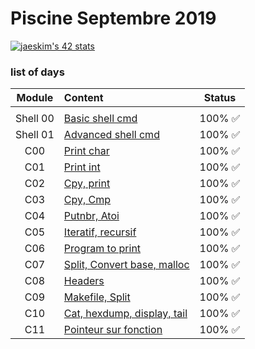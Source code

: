 # Piscine Septembre 2019

[![jaeskim's 42 stats](https://badge42.herokuapp.com/api/stats/alesanto?cursus=C%20Piscine)](https://github.com/JaeSeoKim/badge42)

### list of days

|Module	        |Content		                 		    		                            |Status				      		|
|:-:	          |:--		                        		                		    		    |:-:           					|
|		            |									                                                  |       	              |
|Shell 00   		|[Basic shell cmd](./Shell00)			                                 	|100% :white_check_mark:|
|Shell 01	    	|[Advanced shell cmd](./Shell01)	      		                        |100% :white_check_mark:|
|C00	        	|[Print char](./C00)                                          	  	|100% :white_check_mark:|
|C01          	|[Print int](./C01)						                                   		|100% :white_check_mark:|
|C02          	|[Cpy, print](./C02)	                                              |100% :white_check_mark:|
|C03          	|[Cpy, Cmp](./C03)                		                      				|100% :white_check_mark:|
|C04          	|[Putnbr, Atoi](./C04)					                                    |100% :white_check_mark:|
|C05          	|[Iteratif, recursif](./C05)	  	                                  |100% :white_check_mark:|
|C06          	|[Program to print](./C06)		                              				|100% :white_check_mark:|
|C07          	|[Split, Convert base, malloc](./C07)                   						|100% :white_check_mark:|
|C08          	|[Headers](./C08)	                                        					|100% :white_check_mark:|
|C09          	|[Makefile, Split](./C09)                               						|100% :white_check_mark:|
|C10	          |[Cat, hexdump, display, tail](./C10)                   						|100% :white_check_mark:|
|C11          	|[Pointeur sur fonction](./C11)                         						|100% :white_check_mark:|
